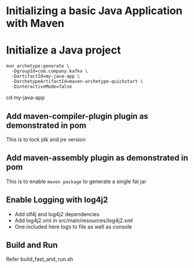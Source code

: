# Initializing a basic Java Application with Maven

# Initialize a Java project

````
mvn archetype:generate \
  -DgroupId=com.company.kafka \
  -DartifactId=my-java-app \
  -DarchetypeArtifactId=maven-archetype-quickstart \
  -DinteractiveMode=false
````
cd my-java-app

## Add maven-compiler-plugin plugin as demonstrated in pom
This is to lock jdk and jre version

## Add maven-assembly plugin as demonstrated in pom
This is to enable ``maven package`` to generate a single fat jar

## Enable Logging with log4j2
- Add slf4j and log4j2 dependencies
- Add log4j2.xml in src/main/resources/log4j2.xml
- One included here logs to file as well as console

## Build and Run
 Refer build_fast_and_run.sh

